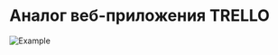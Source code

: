# Аналог веб-приложения TRELLO



![Example](https://github.com/artemmartov/own_trellot/raw/master/src/assets/111.jpg)
